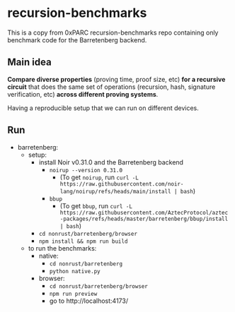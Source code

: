 # recursion-benchmarks

This is a copy from 0xPARC recursion-benchmarks repo containing only benchmark code for the Barretenberg backend.

## Main idea
**Compare diverse properties** (proving time, proof size, etc) **for a recursive circuit** that does the same set of operations (recursion, hash, signature verification, etc) **across different proving systems**.

Having a reproducible setup that we can run on different devices.


## Run

- barretenberg:
	- setup:
		- install Noir v0.31.0 and the Barretenberg backend
			- `noirup --version 0.31.0`
				- (To get `noirup`, run `curl -L https://raw.githubusercontent.com/noir-lang/noirup/refs/heads/main/install | bash`)
			- `bbup`
				- (To get `bbup`, run `curl -L https://raw.githubusercontent.com/AztecProtocol/aztec-packages/refs/heads/master/barretenberg/bbup/install | bash`)
		- `cd nonrust/barretenberg/browser`
		- `npm install && npm run build`
	- to run the benchmarks:
		- native:
			- `cd nonrust/barretenberg`
			- `python native.py`
		- browser:
			- `cd nonrust/barretenberg/browser`
			- `npm run preview`
			- go to http://localhost:4173/
